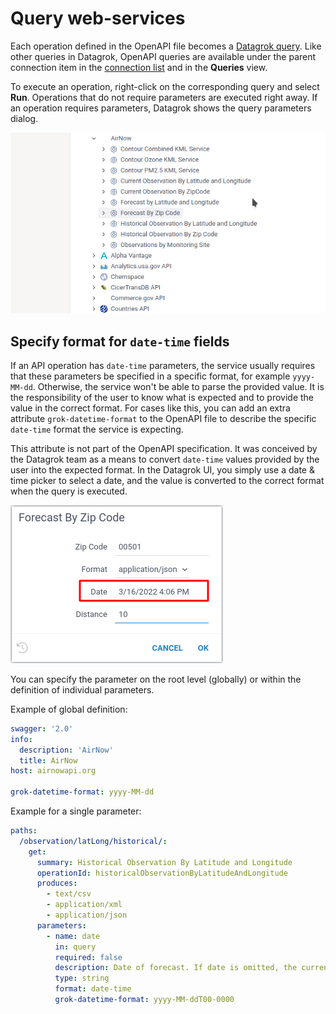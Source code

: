 # Query web-services



Each operation defined in the OpenAPI file becomes a [Datagrok query](/help/access/queries.md).
Like other queries in Datagrok, OpenAPI queries are available under the parent connection item in the [connection list](#) and in the **Queries** view.  

To execute an operation, right-click on the corresponding query and select **Run**. 
Operations that do not require parameters are executed right away.
If an operation requires parameters, Datagrok shows the query parameters dialog. 

![Run OpenAPI query](/help/images/access/run-openapi-query.gif)


## Specify format for `date-time` fields 

If an API operation has `date-time` parameters, the service usually requires that these parameters be specified in a specific format, for example `yyyy-MM-dd`. 
Otherwise, the service won't be able to parse the provided value.
It is the responsibility of the user to know what is expected and to provide the value in the correct format.
For cases like this, you can add an extra attribute `grok-datetime-format` to the OpenAPI file to describe the specific `date-time` format the service is expecting.

This attribute is not part of the OpenAPI specification.
It was conceived by the Datagrok team as a means to convert `date-time` values provided by the user into the expected format.
In the Datagrok UI, you simply use a date & time picker to select a date, and the value is converted to the correct format when the query is executed.

![Date-time field](/help/images/access/date-time-field.png)

You can specify the parameter on the root level (globally) or within the definition of individual parameters.

Example of global definition: 
```yaml
swagger: '2.0'
info:
  description: 'AirNow'
  title: AirNow
host: airnowapi.org

grok-datetime-format: yyyy-MM-dd
```

Example for a single parameter:
```yaml
paths:
  /observation/latLong/historical/:
    get:
      summary: Historical Observation By Latitude and Longitude
      operationId: historicalObservationByLatitudeAndLongitude
      produces:
        - text/csv
        - application/xml
        - application/json
      parameters:
        - name: date
          in: query
          required: false
          description: Date of forecast. If date is omitted, the current forecast is returned.
          type: string
          format: date-time
          grok-datetime-format: yyyy-MM-ddT00-0000
```